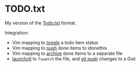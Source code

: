 # TODO.txt

My version of the [Todo.txt](https://github.com/ginatrapani/todo.txt-cli/wiki/The-Todo.txt-Format) format.

Integration:

* Vim mapping to [toggle](https://github.com/svenfuchs/vim-todo.txt/blob/master/ftplugin/todo.vim#L1) a todo item status
* Vim mapping to [push](https://github.com/svenfuchs/vim-todo.txt/blob/master/ftplugin/todo.vim#L2) done items to idonethis
* Vim mapping to [archive](https://github.com/svenfuchs/vim-todo.txt/blob/master/ftplugin/todo.vim#L3) done items to a separate file
* [launchctl](https://github.com/svenfuchs/todo.txt/blob/master/etc/me.todo-watch.plist) to `fswatch` the file, and [git push](https://github.com/svenfuchs/todo.txt/blob/master/bin/push) changes to a Gist


